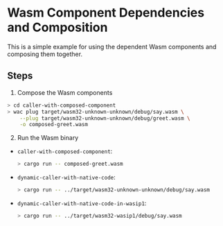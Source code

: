 # Wasm Component Dependencies and Composition

This is a simple example for using the dependent Wasm components and composing them together.

## Steps

1. Compose the Wasm components

```bash
> cd caller-with-composed-component
> wac plug target/wasm32-unknown-unknown/debug/say.wasm \
    --plug target/wasm32-unknown-unknown/debug/greet.wasm \
    -o composed-greet.wasm
```

2. Run the Wasm binary

- `caller-with-composed-component`:

    ```bash
    > cargo run -- composed-greet.wasm
    ```

- `dynamic-caller-with-native-code`:

    ```bash
    > cargo run -- ../target/wasm32-unknown-unknown/debug/say.wasm
    ```

- `dynamic-caller-with-native-code-in-wasip1`:

    ```bash
    > cargo run -- ../target/wasm32-wasip1/debug/say.wasm
    ```
